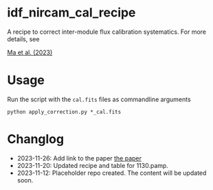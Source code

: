 # idf_nircam_cal_recipe
A recipe to correct inter-module flux calibration systematics. For more details, see

[Ma et al. (2023)](https://arxiv.org/abs/2311.13754)


# Usage

Run the script with the `cal.fits` files as commandline arguments

```
python apply_correction.py *_cal.fits
```


# Changlog

* 2023-11-26: Add link to the paper [the paper](https://arxiv.org/abs/2311.13754)
* 2023-11-20: Updated recipe and table for 1130.pamp.
* 2023-11-12: Placeholder repo created. The content will be updated soon.
